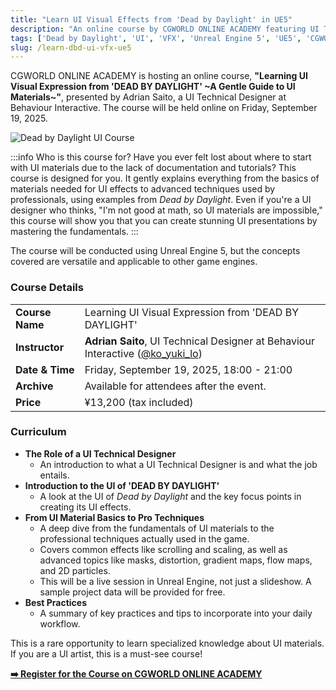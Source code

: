```yaml
---
title: "Learn UI Visual Effects from 'Dead by Daylight' in UE5"
description: "An online course by CGWORLD ONLINE ACADEMY featuring UI Technical Designer Adrian Saito, breaking down UI material creation and visual expression techniques used in 'Dead by Daylight'."
tags: ['Dead by Daylight', 'UI', 'VFX', 'Unreal Engine 5', 'UE5', 'CGWORLD', 'tutorial', 'game development']
slug: /learn-dbd-ui-vfx-ue5
---
```


CGWORLD ONLINE ACADEMY is hosting an online course, **"Learning UI Visual Expression from 'DEAD BY DAYLIGHT' ~A Gentle Guide to UI Materials~"**, presented by Adrian Saito, a UI Technical Designer at Behaviour Interactive. The course will be held online on Friday, September 19, 2025.

![Dead by Daylight UI Course](https://3dnchu.com/wp-content/uploads/2025/09/2025-09-13_15-09-05.jpg)

:::info Who is this course for?
Have you ever felt lost about where to start with UI materials due to the lack of documentation and tutorials? This course is designed for you. It gently explains everything from the basics of materials needed for UI effects to advanced techniques used by professionals, using examples from *Dead by Daylight*. Even if you're a UI designer who thinks, "I'm not good at math, so UI materials are impossible," this course will show you that you can create stunning UI presentations by mastering the fundamentals.
:::

The course will be conducted using Unreal Engine 5, but the concepts covered are versatile and applicable to other game engines.

### Course Details

| | |
| :--- | :--- |
| **Course Name** | Learning UI Visual Expression from 'DEAD BY DAYLIGHT' |
| **Instructor** | **Adrian Saito**, UI Technical Designer at Behaviour Interactive ([@ko\_yuki\_lo](https://x.com/ko_yuki_lo)) |
| **Date & Time** | Friday, September 19, 2025, 18:00 - 21:00 |
| **Archive** | Available for attendees after the event. |
| **Price** | ¥13,200 (tax included) |

### Curriculum

*   **The Role of a UI Technical Designer**
    *   An introduction to what a UI Technical Designer is and what the job entails.
*   **Introduction to the UI of 'DEAD BY DAYLIGHT'**
    *   A look at the UI of *Dead by Daylight* and the key focus points in creating its UI effects.
*   **From UI Material Basics to Pro Techniques**
    *   A deep dive from the fundamentals of UI materials to the professional techniques actually used in the game.
    *   Covers common effects like scrolling and scaling, as well as advanced topics like masks, distortion, gradient maps, flow maps, and 2D particles.
    *   This will be a live session in Unreal Engine, not just a slideshow. A sample project data will be provided for free.
*   **Best Practices**
    *   A summary of key practices and tips to incorporate into your daily workflow.

This is a rare opportunity to learn specialized knowledge about UI materials. If you are a UI artist, this is a must-see course!

**[➡️ Register for the Course on CGWORLD ONLINE ACADEMY](https://academy.cgworld.jp/contents/1888)**
